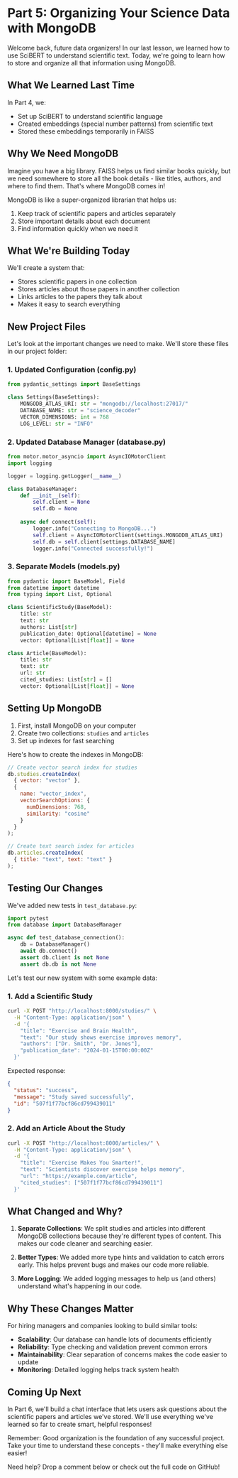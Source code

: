 # Part 5: Organizing Your Science Data with MongoDB

Welcome back, future data organizers! In our last lesson, we learned how to use SciBERT to understand scientific text. Today, we're going to learn how to store and organize all that information using MongoDB.

## What We Learned Last Time
In Part 4, we:
- Set up SciBERT to understand scientific language
- Created embeddings (special number patterns) from scientific text
- Stored these embeddings temporarily in FAISS

## Why We Need MongoDB
Imagine you have a big library. FAISS helps us find similar books quickly, but we need somewhere to store all the book details - like titles, authors, and where to find them. That's where MongoDB comes in! 

MongoDB is like a super-organized librarian that helps us:
1. Keep track of scientific papers and articles separately
2. Store important details about each document
3. Find information quickly when we need it

## What We're Building Today
We'll create a system that:
- Stores scientific papers in one collection
- Stores articles about those papers in another collection
- Links articles to the papers they talk about
- Makes it easy to search everything

## New Project Files

Let's look at the important changes we need to make. We'll store these files in our project folder:

### 1. Updated Configuration (config.py)
```python
from pydantic_settings import BaseSettings

class Settings(BaseSettings):
    MONGODB_ATLAS_URI: str = "mongodb://localhost:27017/"
    DATABASE_NAME: str = "science_decoder"
    VECTOR_DIMENSIONS: int = 768
    LOG_LEVEL: str = "INFO"
```

### 2. Updated Database Manager (database.py)
```python
from motor.motor_asyncio import AsyncIOMotorClient
import logging

logger = logging.getLogger(__name__)

class DatabaseManager:
    def __init__(self):
        self.client = None
        self.db = None
        
    async def connect(self):
        logger.info("Connecting to MongoDB...")
        self.client = AsyncIOMotorClient(settings.MONGODB_ATLAS_URI)
        self.db = self.client[settings.DATABASE_NAME]
        logger.info("Connected successfully!")
```

### 3. Separate Models (models.py)
```python
from pydantic import BaseModel, Field
from datetime import datetime
from typing import List, Optional

class ScientificStudy(BaseModel):
    title: str
    text: str
    authors: List[str]
    publication_date: Optional[datetime] = None
    vector: Optional[List[float]] = None

class Article(BaseModel):
    title: str
    text: str
    url: str
    cited_studies: List[str] = []
    vector: Optional[List[float]] = None
```

## Setting Up MongoDB

1. First, install MongoDB on your computer
2. Create two collections: `studies` and `articles`
3. Set up indexes for fast searching

Here's how to create the indexes in MongoDB:

```javascript
// Create vector search index for studies
db.studies.createIndex(
  { vector: "vector" },
  {
    name: "vector_index",
    vectorSearchOptions: {
      numDimensions: 768,
      similarity: "cosine"
    }
  }
);

// Create text search index for articles
db.articles.createIndex(
  { title: "text", text: "text" }
);
```

## Testing Our Changes

We've added new tests in `test_database.py`:

```python
import pytest
from database import DatabaseManager

async def test_database_connection():
    db = DatabaseManager()
    await db.connect()
    assert db.client is not None
    assert db.db is not None
```

Let's test our new system with some example data:

### 1. Add a Scientific Study
```bash
curl -X POST "http://localhost:8000/studies/" \
  -H "Content-Type: application/json" \
  -d '{
    "title": "Exercise and Brain Health",
    "text": "Our study shows exercise improves memory",
    "authors": ["Dr. Smith", "Dr. Jones"],
    "publication_date": "2024-01-15T00:00:00Z"
  }'
```

Expected response:
```json
{
  "status": "success",
  "message": "Study saved successfully",
  "id": "507f1f77bcf86cd799439011"
}
```

### 2. Add an Article About the Study
```bash
curl -X POST "http://localhost:8000/articles/" \
  -H "Content-Type: application/json" \
  -d '{
    "title": "Exercise Makes You Smarter!",
    "text": "Scientists discover exercise helps memory",
    "url": "https://example.com/article",
    "cited_studies": ["507f1f77bcf86cd799439011"]
  }'
```

## What Changed and Why?

1. **Separate Collections**: We split studies and articles into different MongoDB collections because they're different types of content. This makes our code cleaner and searching easier.

2. **Better Types**: We added more type hints and validation to catch errors early. This helps prevent bugs and makes our code more reliable.

3. **More Logging**: We added logging messages to help us (and others) understand what's happening in our code.

## Why These Changes Matter

For hiring managers and companies looking to build similar tools:
- **Scalability**: Our database can handle lots of documents efficiently
- **Reliability**: Type checking and validation prevent common errors
- **Maintainability**: Clear separation of concerns makes the code easier to update
- **Monitoring**: Detailed logging helps track system health

## Coming Up Next
In Part 6, we'll build a chat interface that lets users ask questions about the scientific papers and articles we've stored. We'll use everything we've learned so far to create smart, helpful responses!

Remember: Good organization is the foundation of any successful project. Take your time to understand these concepts - they'll make everything else easier!

Need help? Drop a comment below or check out the full code on GitHub!